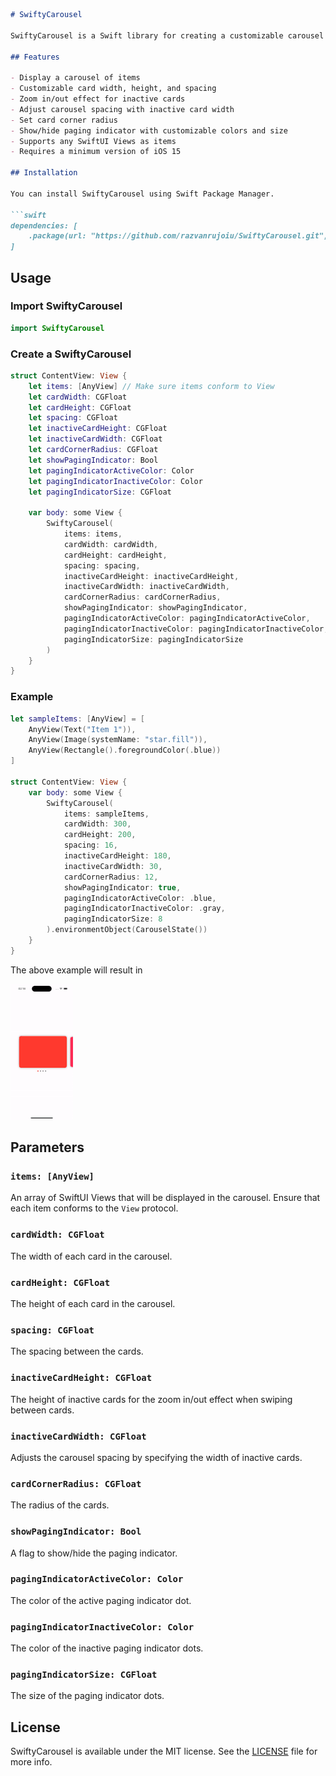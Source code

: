 ```markdown
# SwiftyCarousel

SwiftyCarousel is a Swift library for creating a customizable carousel component in SwiftUI. It provides an easy way to display a collection of items in a carousel format with various customization options.

## Features

- Display a carousel of items
- Customizable card width, height, and spacing
- Zoom in/out effect for inactive cards
- Adjust carousel spacing with inactive card width
- Set card corner radius
- Show/hide paging indicator with customizable colors and size
- Supports any SwiftUI Views as items
- Requires a minimum version of iOS 15

## Installation

You can install SwiftyCarousel using Swift Package Manager.

```swift
dependencies: [
    .package(url: "https://github.com/razvanrujoiu/SwiftyCarousel.git", from: "1.0.0")
]
```

## Usage

### Import SwiftyCarousel

```swift
import SwiftyCarousel
```

### Create a SwiftyCarousel

```swift
struct ContentView: View {
    let items: [AnyView] // Make sure items conform to View
    let cardWidth: CGFloat
    let cardHeight: CGFloat
    let spacing: CGFloat
    let inactiveCardHeight: CGFloat
    let inactiveCardWidth: CGFloat
    let cardCornerRadius: CGFloat
    let showPagingIndicator: Bool
    let pagingIndicatorActiveColor: Color
    let pagingIndicatorInactiveColor: Color
    let pagingIndicatorSize: CGFloat

    var body: some View {
        SwiftyCarousel(
            items: items,
            cardWidth: cardWidth,
            cardHeight: cardHeight,
            spacing: spacing,
            inactiveCardHeight: inactiveCardHeight,
            inactiveCardWidth: inactiveCardWidth,
            cardCornerRadius: cardCornerRadius,
            showPagingIndicator: showPagingIndicator,
            pagingIndicatorActiveColor: pagingIndicatorActiveColor,
            pagingIndicatorInactiveColor: pagingIndicatorInactiveColor,
            pagingIndicatorSize: pagingIndicatorSize
        )
    }
}
```

### Example

```swift
let sampleItems: [AnyView] = [
    AnyView(Text("Item 1")),
    AnyView(Image(systemName: "star.fill")),
    AnyView(Rectangle().foregroundColor(.blue))
]

struct ContentView: View {
    var body: some View {
        SwiftyCarousel(
            items: sampleItems,
            cardWidth: 300,
            cardHeight: 200,
            spacing: 16,
            inactiveCardHeight: 180,
            inactiveCardWidth: 30,
            cardCornerRadius: 12,
            showPagingIndicator: true,
            pagingIndicatorActiveColor: .blue,
            pagingIndicatorInactiveColor: .gray,
            pagingIndicatorSize: 8
        ).environmentObject(CarouselState())
    }
}
```
The above example will result in

![](carousel.gif)

## Parameters

### `items: [AnyView]`

An array of SwiftUI Views that will be displayed in the carousel. Ensure that each item conforms to the `View` protocol.

### `cardWidth: CGFloat`

The width of each card in the carousel.

### `cardHeight: CGFloat`

The height of each card in the carousel.

### `spacing: CGFloat`

The spacing between the cards.

### `inactiveCardHeight: CGFloat`

The height of inactive cards for the zoom in/out effect when swiping between cards.

### `inactiveCardWidth: CGFloat`

Adjusts the carousel spacing by specifying the width of inactive cards.

### `cardCornerRadius: CGFloat`

The radius of the cards.

### `showPagingIndicator: Bool`

A flag to show/hide the paging indicator.

### `pagingIndicatorActiveColor: Color`

The color of the active paging indicator dot.

### `pagingIndicatorInactiveColor: Color`

The color of the inactive paging indicator dots.

### `pagingIndicatorSize: CGFloat`

The size of the paging indicator dots.

## License

SwiftyCarousel is available under the MIT license. See the [LICENSE](LICENSE) file for more info.
